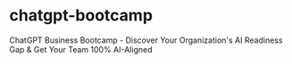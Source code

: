 # chatgpt-bootcamp
ChatGPT Business Bootcamp - Discover Your Organization's AI Readiness Gap &amp; Get Your Team 100% AI-Aligned
